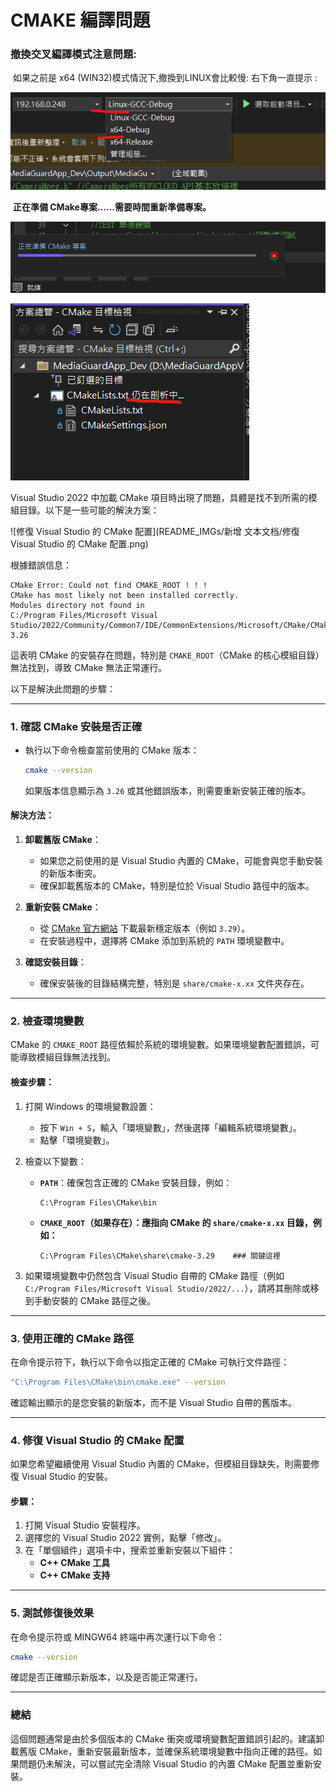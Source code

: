 # CMAKE 編譯問題

### 撤換交叉編譯模式注意問題:

​		如果之前是 x64 (WIN32)模式情況下,撤換到LINUX會比較慢: 右下角一直提示 : 

![image-20250103174456247](README_IMGs/cmake_debug_common7/image-20250103174456247.png)

​				**正在準備 CMake專案......需要時間重新準備專案。**

![image-20250103174432334](README_IMGs/cmake_debug_common7/image-20250103174432334.png)

![image-20250103174739900](README_IMGs/cmake_debug_common7/image-20250103174739900.png)

 Visual Studio 2022 中加載 CMake 項目時出現了問題，具體是找不到所需的模組目錄。以下是一些可能的解決方案：

![修復 Visual Studio 的 CMake 配置](README_IMGs/新增 文本文档/修復 Visual Studio 的 CMake 配置.png)

根據錯誤信息：

```plaintext
CMake Error: Could not find CMAKE_ROOT ! ! !
CMake has most likely not been installed correctly.
Modules directory not found in
C:/Program Files/Microsoft Visual Studio/2022/Community/Common7/IDE/CommonExtensions/Microsoft/CMake/CMake/share/cmake-3.26
```

這表明 CMake 的安裝存在問題，特別是 `CMAKE_ROOT`（CMake 的核心模組目錄）無法找到，導致 CMake 無法正常運行。



以下是解決此問題的步驟：

---

### **1. 確認 CMake 安裝是否正確**
- 執行以下命令檢查當前使用的 CMake 版本：
  ```bash
  cmake --version
  ```
  如果版本信息顯示為 `3.26` 或其他錯誤版本，則需要重新安裝正確的版本。

#### **解決方法：**
1. **卸載舊版 CMake**：
   - 如果您之前使用的是 Visual Studio 內置的 CMake，可能會與您手動安裝的新版本衝突。
   - 確保卸載舊版本的 CMake，特別是位於 Visual Studio 路徑中的版本。

2. **重新安裝 CMake**：
   - 從 [CMake 官方網站](https://cmake.org/download/) 下載最新穩定版本（例如 `3.29`）。
   - 在安裝過程中，選擇將 CMake 添加到系統的 `PATH` 環境變數中。

3. **確認安裝目錄**：
   - 確保安裝後的目錄結構完整，特別是 `share/cmake-x.xx` 文件夾存在。

---

### **2. 檢查環境變數**
CMake 的 `CMAKE_ROOT` 路徑依賴於系統的環境變數。如果環境變數配置錯誤，可能導致模組目錄無法找到。

#### **檢查步驟：**
1. 打開 Windows 的環境變數設置：
   - 按下 `Win + S`，輸入「環境變數」，然後選擇「編輯系統環境變數」。
   - 點擊「環境變數」。

2. 檢查以下變數：
   - **`PATH`**：確保包含正確的 CMake 安裝目錄，例如：
     ```
     C:\Program Files\CMake\bin
     ```
   - **`CMAKE_ROOT`（如果存在）：應指向 CMake 的 `share/cmake-x.xx` 目錄，例如：**
     
     ```
     C:\Program Files\CMake\share\cmake-3.29    ### 關鍵這裡
     ```
   
3. 如果環境變數中仍然包含 Visual Studio 自帶的 CMake 路徑（例如 `C:/Program Files/Microsoft Visual Studio/2022/...`），請將其刪除或移到手動安裝的 CMake 路徑之後。

---

### **3. 使用正確的 CMake 路徑**
在命令提示符下，執行以下命令以指定正確的 CMake 可執行文件路徑：
```bash
"C:\Program Files\CMake\bin\cmake.exe" --version
```
確認輸出顯示的是您安裝的新版本，而不是 Visual Studio 自帶的舊版本。

---

### **4. 修復 Visual Studio 的 CMake 配置**
如果您希望繼續使用 Visual Studio 內置的 CMake，但模組目錄缺失，則需要修復 Visual Studio 的安裝。

#### **步驟：**
1. 打開 Visual Studio 安裝程序。
2. 選擇您的 Visual Studio 2022 實例，點擊「修改」。
3. 在「單個組件」選項卡中，搜索並重新安裝以下組件：
   - **C++ CMake 工具**
   - **C++ CMake 支持**

---

### **5. 測試修復後效果**
在命令提示符或 MINGW64 終端中再次運行以下命令：
```bash
cmake --version
```
確認是否正確顯示新版本，以及是否能正常運行。

---

### **總結**
這個問題通常是由於多個版本的 CMake 衝突或環境變數配置錯誤引起的。建議卸載舊版 CMake，重新安裝最新版本，並確保系統環境變數中指向正確的路徑。如果問題仍未解決，可以嘗試完全清除 Visual Studio 的內置 CMake 配置並重新安裝。